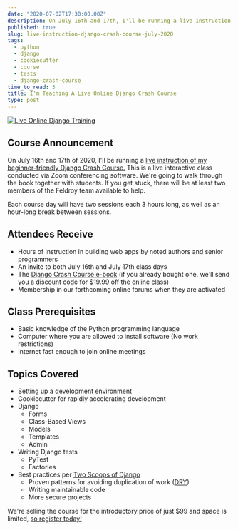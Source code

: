 ```yaml
---
date: "2020-07-02T17:30:00.00Z"
description: On July 16th and 17th, I'll be running a live instruction of my beginner-friendly Django Crash Course. This is a live interactive class conducted via Zoom conferencing software. We're going to walk through the book together with students. If you get stuck, there will be at least two members of the Feldroy team available to help. 
published: true
slug: live-instruction-django-crash-course-july-2020
tags:
  - python
  - django
  - cookiecutter
  - course  
  - tests
  - django-crash-course
time_to_read: 3
title: I'm Teaching A Live Online Django Crash Course
type: post
---
```


[![Live Online Django Training](https://daniel.feldroy.com/images/dcc-online-training.png)](https://www.feldroy.com/products/django-crash-course?variant=32232086175831)

## Course Announcement

On July 16th and 17th of 2020, I'll be running a [live instruction of my beginner-friendly Django Crash Course.](https://www.feldroy.com/products/django-crash-course?variant=32232086175831) This is a live interactive class conducted via Zoom conferencing software. We're going to walk through the book together with students. If you get stuck, there will be at least two members of the Feldroy team available to help.

Each course day will have two sessions each 3 hours long, as well as an hour-long break between sessions.

## Attendees Receive

- Hours of instruction in building web apps by noted authors and senior programmers
- An invite to both July 16th and July 17th class days
- The [Django Crash Course e-book](https://www.feldroy.com/products/django-crash-course) (if you already bought one, we'll send you a discount code for $19.99 off the online class)
- Membership in our forthcoming online forums when they are activated

## Class Prerequisites

- Basic knowledge of the Python programming language
- Computer where you are allowed to install software (No work restrictions)
- Internet fast enough to join online meetings

## Topics Covered

- Setting up a development environment
- Cookiecutter for rapidly accelerating development 
- Django
  - Forms
  - Class-Based Views
  - Models
  - Templates
  - Admin
- Writing Django tests
  - PyTest
  - Factories
- Best practices per [Two Scoops of Django](https://www.feldroy.com/products/two-scoops-of-django-3-x?variant=31605362196567)
  - Proven patterns for avoiding duplication of work ([DRY](https://en.wikipedia.org/wiki/Don%27t_repeat_yourself))  
  - Writing maintainable code
  - More secure projects

We're selling the course for the introductory price of just $99 and space is limited, [so register today!](https://www.feldroy.com/products/django-crash-course?variant=32232086175831)
